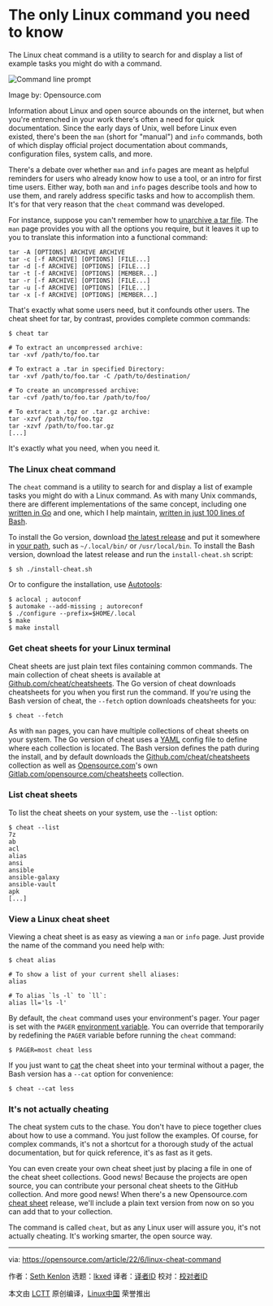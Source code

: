 [#]: subject: "The only Linux command you need to know"
[#]: via: "https://opensource.com/article/22/6/linux-cheat-command"
[#]: author: "Seth Kenlon https://opensource.com/users/seth"
[#]: collector: "lkxed"
[#]: translator: " "
[#]: reviewer: " "
[#]: publisher: " "
[#]: url: " "

The only Linux command you need to know
======
The Linux cheat command is a utility to search for and display a list of example tasks you might do with a command.

![Command line prompt][1]

Image by: Opensource.com

Information about Linux and open source abounds on the internet, but when you're entrenched in your work there's often a need for quick documentation. Since the early days of Unix, well before Linux even existed, there's been the `man` (short for "manual") and `info` commands, both of which display official project documentation about commands, configuration files, system calls, and more.

There's a debate over whether `man` and `info` pages are meant as helpful reminders for users who already know how to use a tool, or an intro for first time users. Either way, both `man` and `info` pages describe tools and how to use them, and rarely address specific tasks and how to accomplish them. It's for that very reason that the `cheat` command was developed.

For instance, suppose you can't remember how to [unarchive a tar file][2]. The `man` page provides you with all the options you require, but it leaves it up to you to translate this information into a functional command:

```
tar -A [OPTIONS] ARCHIVE ARCHIVE
tar -c [-f ARCHIVE] [OPTIONS] [FILE...]
tar -d [-f ARCHIVE] [OPTIONS] [FILE...]
tar -t [-f ARCHIVE] [OPTIONS] [MEMBER...]
tar -r [-f ARCHIVE] [OPTIONS] [FILE...]
tar -u [-f ARCHIVE] [OPTIONS] [FILE...]
tar -x [-f ARCHIVE] [OPTIONS] [MEMBER...]
```

That's exactly what some users need, but it confounds other users. The cheat sheet for tar, by contrast, provides complete common commands:

```
$ cheat tar

# To extract an uncompressed archive:
tar -xvf /path/to/foo.tar

# To extract a .tar in specified Directory:
tar -xvf /path/to/foo.tar -C /path/to/destination/

# To create an uncompressed archive:
tar -cvf /path/to/foo.tar /path/to/foo/

# To extract a .tgz or .tar.gz archive:
tar -xzvf /path/to/foo.tgz
tar -xzvf /path/to/foo.tar.gz
[...]
```

It's exactly what you need, when you need it.

### The Linux cheat command

The `cheat` command is a utility to search for and display a list of example tasks you might do with a Linux command. As with many Unix commands, there are different implementations of the same concept, including one [written in Go][3] and one, which I help maintain, [written in just 100 lines of Bash][4].

To install the Go version, download [the latest release][5] and put it somewhere in [your path][6], such as `~/.local/bin/` or `/usr/local/bin`. To install the Bash version, download the latest release and run the `install-cheat.sh` script:

```
$ sh ./install-cheat.sh
```

Or to configure the installation, use [Autotools][7]:

```
$ aclocal ; autoconf
$ automake --add-missing ; autoreconf
$ ./configure --prefix=$HOME/.local
$ make
$ make install
```

### Get cheat sheets for your Linux terminal

Cheat sheets are just plain text files containing common commands. The main collection of cheat sheets is available at [Github.com/cheat/cheatsheets][8]. The Go version of cheat downloads cheatsheets for you when you first run the command. If you're using the Bash version of cheat, the `--fetch` option downloads cheatsheets for you:

```
$ cheat --fetch
```

As with `man` pages, you can have multiple collections of cheat sheets on your system. The Go version of cheat uses a [YAML][9] config file to define where each collection is located. The Bash version defines the path during the install, and by default downloads the [Github.com/cheat/cheatsheets][10] collection as well as [Opensource.com][11]'s own [Gitlab.com/opensource.com/cheatsheets][12] collection.

### List cheat sheets

To list the cheat sheets on your system, use the `--list` option:

```
$ cheat --list
7z
ab
acl
alias
ansi
ansible
ansible-galaxy
ansible-vault
apk
[...]
```

### View a Linux cheat sheet

Viewing a cheat sheet is as easy as viewing a `man` or `info` page. Just provide the name of the command you need help with:

```
$ cheat alias

# To show a list of your current shell aliases:
alias

# To alias `ls -l` to `ll`:
alias ll='ls -l'
```

By default, the `cheat` command uses your environment's pager. Your pager is set with the `PAGER` [environment variable][13]. You can override that temporarily by redefining the `PAGER` variable before running the `cheat` command:

```
$ PAGER=most cheat less
```

If you just want to [cat][14] the cheat sheet into your terminal without a pager, the Bash version has a `--cat` option for convenience:

```
$ cheat --cat less
```

### It's not actually cheating

The cheat system cuts to the chase. You don't have to piece together clues about how to use a command. You just follow the examples. Of course, for complex commands, it's not a shortcut for a thorough study of the actual documentation, but for quick reference, it's as fast as it gets.

You can even create your own cheat sheet just by placing a file in one of the cheat sheet collections. Good news! Because the projects are open source, you can contribute your personal cheat sheets to the GitHub collection. And more good news! When there's a new Opensource.com [cheat sheet][15] release, we'll include a plain text version from now on so you can add that to your collection.

The command is called `cheat`, but as any Linux user will assure you, it's not actually cheating. It's working smarter, the open source way.

--------------------------------------------------------------------------------

via: https://opensource.com/article/22/6/linux-cheat-command

作者：[Seth Kenlon][a]
选题：[lkxed][b]
译者：[译者ID](https://github.com/译者ID)
校对：[校对者ID](https://github.com/校对者ID)

本文由 [LCTT](https://github.com/LCTT/TranslateProject) 原创编译，[Linux中国](https://linux.cn/) 荣誉推出

[a]: https://opensource.com/users/seth
[b]: https://github.com/lkxed
[1]: https://opensource.com/sites/default/files/lead-images/command_line_prompt.png
[2]: https://opensource.com/article/17/7/how-unzip-targz-file
[3]: https://github.com/cheat/cheat
[4]: https://gitlab.com/slackermedia/cheat
[5]: https://github.com/cheat/cheat/releases
[6]: https://opensource.com/article/17/6/set-path-linux
[7]: https://opensource.com/article/19/7/introduction-gnu-autotools
[8]: https://github.com/cheat/cheatsheets
[9]: https://opensource.com/article/21/9/yaml-cheat-sheet
[10]: https://github.com/cheat/cheatsheets
[11]: http://Opensource.com
[12]: https://gitlab.com/opensource.com/cheatsheets
[13]: https://opensource.com/article/19/8/what-are-environment-variables
[14]: https://opensource.com/article/19/2/getting-started-cat-command
[15]: https://opensource.com/downloads
